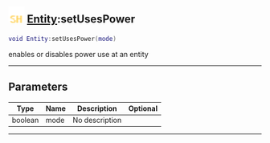 ## <img src="../../.gitbook/assets/shared.png" width="32" height="32" /> [Entity](../entity/README.md):setUsesPower

```lua
void Entity:setUsesPower(mode)
```

enables or disables power use at an entity<br>

-----------------
## Parameters

| Type   | Name | Description | Optional |
| ------ | ---- | ----------- | -------: |
| boolean | mode | No description |  |


--------